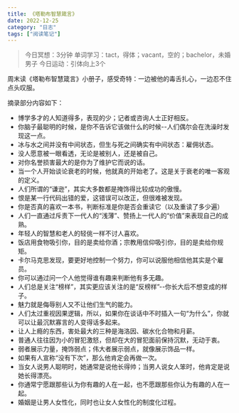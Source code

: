 ```yaml
---
title: 《塔勒布智慧箴言》
date: 2022-12-25
category: "日志"
tags: ["阅读笔记"]
---
```

> 今日冥想：3分钟
> 单词学习：tact，得体；vacant，空的；bachelor，未婚男子
> 今日运动：引体向上3个

周末读《塔勒布智慧箴言》小册子，感受奇特：一边被他的毒舌扎心，一边忍不住点头叹服。

摘录部分内容如下：

- 博学多才的人知道得多，表现的少；记者或咨询人士正好相反。
- 你脑子最聪明的时候，是你不告诉它该做什么的时候--人们偶尔会在洗澡时发现这一点。
- 冰与水之间并没有中间状态，但生与死之间确实有中间状态：雇佣状态。
- 没人愿意被一眼看透，无论是被别人，还是被自己。
- 对你名誉损害最大的是你为了维护它而说的话。
- 当一个人开始谈论衰老的时候，他就真的开始老了。这是关于衰老的唯一客观的定义。
- 人们所谓的“谦逊”，其实大多数都是掩饰得比较成功的傲慢。
- 恨是某一行代码出错的爱，这错误可以改正，但很难被发现。
- 你是否真的喜欢一本书，判断标准是你是否会重读它（以及重读了多少遍）
- 人们一直通过斥责下一代人的“浅薄”、赞扬上一代人的“价值”来表现自己的成熟。
- 年轻人的智慧和老人的轻佻一样不讨人喜欢。
- 饭店用食物吸引你，目的是卖给你酒；宗教用信仰吸引你，目的是卖给你规矩。
- 卡尔马克思发现，要更好地控制一个努力，你可以说服他相信他其实是个雇员。
- 你可以通过问一个人他觉得谁有趣来判断他有多无趣。
- 人们总是关注“榜样”，其实更应该关注的是“反榜样”--你长大后不想变成的样子。
- 魅力就是侮辱别人又不让他们生气的能力。
- 人们太过重视因果逻辑，所以，如果你在谈话中不时插入一句“为什么”，你就可以让最沉默寡言的人变得话多起来。
- 让人上瘾的东西，害处最大的三种是海洛因、碳水化合物和月薪。
- 普通人往往因为小的冒犯激怒，但却在大的冒犯面前保持沉默，无动于衷。
- 弱者展示力量，掩饰弱点；伟大者展示弱点，就像展示饰品一样。
- 如果有人宣称“没有下次”，那么他肯定会再做一次。
- 当女人说男人聪明时，她通常是说他长得帅；当男人说女人笨时，他肯定是说她长得漂亮。
- 你通常宁愿跟那些认为你有趣的人在一起，也不愿跟那些你认为有趣的人在一起。
- 婚姻是让男人女性化，同时也让女人女性化的制度化过程。